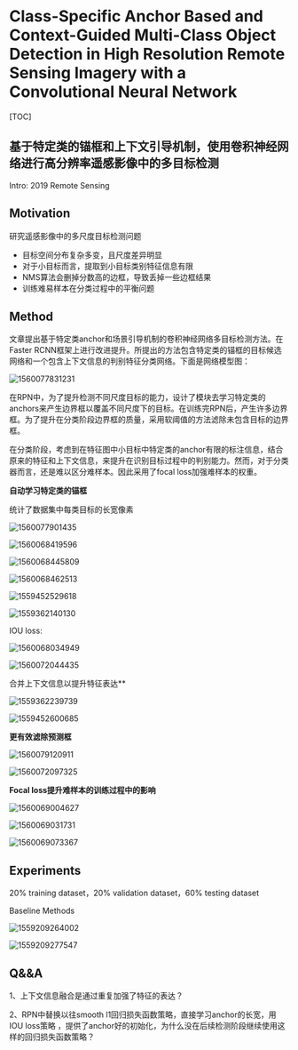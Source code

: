 # Class-Specific Anchor Based and Context-Guided Multi-Class Object Detection in High Resolution Remote Sensing Imagery with a Convolutional Neural Network

[TOC]



## 基于特定类的锚框和上下文引导机制，使用卷积神经网络进行高分辨率遥感影像中的多目标检测

Intro:  2019 Remote Sensing

## Motivation

研究遥感影像中的多尺度目标检测问题

- 目标空间分布复杂多变，且尺度差异明显
- 对于小目标而言，提取到小目标类别特征信息有限
- NMS算法会删掉分数高的边框，导致丢掉一些边框结果
- 训练难易样本在分类过程中的平衡问题

## Method

文章提出基于特定类anchor和场景引导机制的卷积神经网络多目标检测方法。在Faster RCNN框架上进行改进提升。所提出的方法包含特定类的锚框的目标候选网络和一个包含上下文信息的判别特征分类网络。下面是网络模型图：

![1560077831231](../img/1560077831231.png)

在RPN中，为了提升检测不同尺度目标的能力，设计了模块去学习特定类的anchors来产生边界框以覆盖不同尺度下的目标。在训练完RPN后，产生许多边界框。为了提升在分类阶段边界框的质量，采用软阈值的方法滤除未包含目标的边界框。

在分类阶段，考虑到在特征图中小目标中特定类的anchor有限的标注信息，结合原来的特征和上下文信息，来提升在识别目标过程中的判别能力。然而，对于分类器而言，还是难以区分难样本。因此采用了focal loss加强难样本的权重。

**自动学习特定类的锚框**

统计了数据集中每类目标的长宽像素

![1560077901435](../img/1560077901435.png)

![1560068419596](../img/1560068419596.png)

![1560068445809](../img/1560068445809.png)

![1560068462513](../img/1560068462513.png)

![1559452529618](../img/1559452529618.png)

![1559362140130](../img/1559362140130.png)

 IOU loss:

![1560068034949](../img/1560068034949.png)

![1560072044435](../img/1560072044435.png)

合并上下文信息以提升特征表达**

![1559362239739](../img/1559362239739.png)

![1559452600685](../img/1559452600685.png)

**更有效滤除预测框**

![1560079120911](../img/1560079120911.png)

![1560072097325](../img/1560072097325.png)

**Focal loss提升难样本的训练过程中的影响**

![1560069004627](../img/1560069004627.png)

![1560069031731](../img/1560069031731.png)

![1560069073367](../img/1560069073367.png)

## Experiments

20% training dataset，20% validation dataset，60% testing dataset

Baseline Methods

![1559209264002](../img/1559209264002.png)

![1559209277547](../img/1559209277547.png)

## Q&&A

1、上下文信息融合是通过重复加强了特征的表达？

2、RPN中替换以往smooth l1回归损失函数策略，直接学习anchor的长宽，用IOU  loss策略 ，提供了anchor好的初始化，为什么没在后续检测阶段继续使用这样的回归损失函数策略？